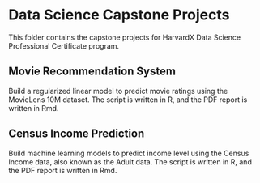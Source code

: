 # Data Science Capstone Projects
This folder contains the capstone projects for HarvardX Data Science Professional Certificate program.
## Movie Recommendation System
Build a regularized linear model to predict movie ratings using the MovieLens 10M dataset. The script is written in R, and the PDF report is written in Rmd.
## Census Income Prediction
Build machine learning models to predict income level using the Census Income data, also known as the Adult data. The script is written in R, and the PDF report is written in Rmd.